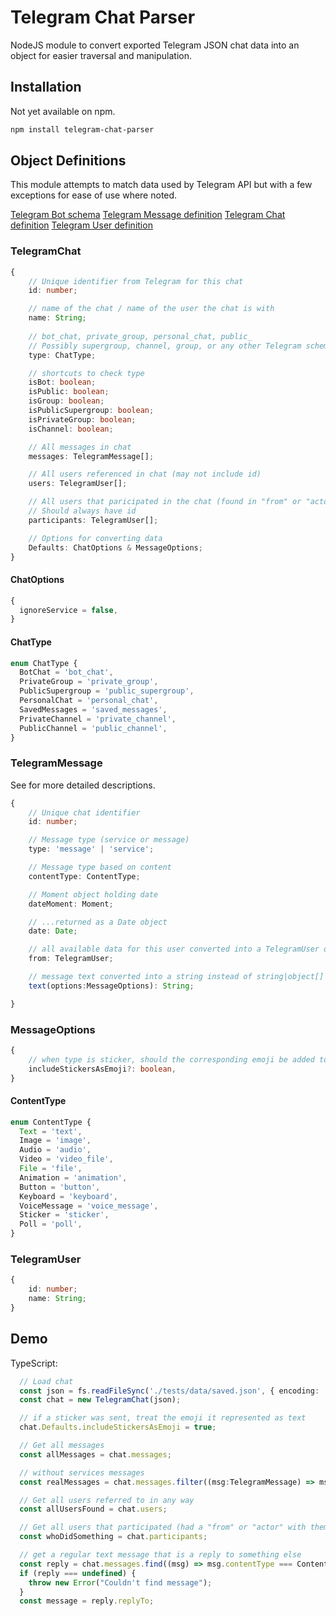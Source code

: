 # Telegram Chat Parser

NodeJS module to convert exported Telegram JSON chat data into an object for easier traversal and manipulation.

## Installation

Not yet available on npm.

```sh
npm install telegram-chat-parser
```

## Object Definitions

This module attempts to match data used by Telegram API but with a few exceptions for ease of use where noted.

[Telegram Bot schema](https://core.telegram.org/bots/api)
[Telegram Message definition](https://core.telegram.org/constructor/message)
[Telegram Chat definition](https://core.telegram.org/constructor/chat)
[Telegram User definition](https://core.telegram.org/constructor/user)

### TelegramChat

```typescript
{
    // Unique identifier from Telegram for this chat
    id: number;

    // name of the chat / name of the user the chat is with
    name: String;
    
    // bot_chat, private_group, personal_chat, public_
    // Possibly supergroup, channel, group, or any other Telegram schema type but those haven't been tested)
    type: ChatType;

    // shortcuts to check type
    isBot: boolean;
    isPublic: boolean;
    isGroup: boolean;
    isPublicSupergroup: boolean;
    isPrivateGroup: boolean;
    isChannel: boolean;

    // All messages in chat
    messages: TelegramMessage[];

    // All users referenced in chat (may not include id)
    users: TelegramUser[];  

    // All users that paricipated in the chat (found in "from" or "actor")
    // Should always have id
    participants: TelegramUser[];

    // Options for converting data
    Defaults: ChatOptions & MessageOptions;
}
```

#### ChatOptions

```typescript
{
  ignoreService = false,
}
```

#### ChatType

```typescript
enum ChatType {
  BotChat = 'bot_chat',
  PrivateGroup = 'private_group',
  PublicSupergroup = 'public_supergroup',
  PersonalChat = 'personal_chat',
  SavedMessages = 'saved_messages',
  PrivateChannel = 'private_channel',
  PublicChannel = 'public_channel',
}
```

### TelegramMessage

See  for more detailed descriptions.

```typescript
{
    // Unique chat identifier
    id: number;

    // Message type (service or message)
    type: 'message' | 'service';

    // Message type based on content
    contentType: ContentType;

    // Moment object holding date
    dateMoment: Moment;

    // ...returned as a Date object
    date: Date;

    // all available data for this user converted into a TelegramUser object
    from: TelegramUser;

    // message text converted into a string instead of string|object[]
    text(options:MessageOptions): String;

}
```

### MessageOptions

```typescript
{
    // when type is sticker, should the corresponding emoji be added to the text
    includeStickersAsEmoji?: boolean,
}
```

#### ContentType

```typescript
enum ContentType {
  Text = 'text',
  Image = 'image',
  Audio = 'audio',
  Video = 'video_file',
  File = 'file',
  Animation = 'animation',
  Button = 'button',
  Keyboard = 'keyboard',
  VoiceMessage = 'voice_message',
  Sticker = 'sticker',
  Poll = 'poll',
}
```

### TelegramUser

```typescript
{
    id: number;
    name: String;
}
```

## Demo

TypeScript:

```typescript
  // Load chat
  const json = fs.readFileSync('./tests/data/saved.json', { encoding: 'utf8', flag: 'r' });
  const chat = new TelegramChat(json);

  // if a sticker was sent, treat the emoji it represented as text
  chat.Defaults.includeStickersAsEmoji = true;

  // Get all messages
  const allMessages = chat.messages;

  // without services messages
  const realMessages = chat.messages.filter((msg:TelegramMessage) => msg.isMessage);

  // Get all users referred to in any way
  const allUsersFound = chat.users;

  // Get all users that participated (had a "from" or "actor" with them in it)
  const whoDidSomething = chat.participants;

  // get a regular text message that is a reply to something else
  const reply = chat.messages.find((msg) => msg.contentType === ContentType.Text && msg.replyTo);
  if (reply === undefined) {
    throw new Error("Couldn't find message");
  }
  const message = reply.replyTo;
```
